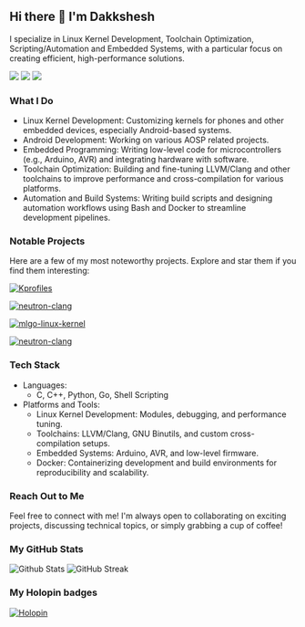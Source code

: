 ## Hi there 👋 I'm Dakkshesh

I specialize in Linux Kernel Development, Toolchain Optimization, Scripting/Automation and Embedded Systems, with a particular focus on creating efficient, high-performance solutions.

[![](https://img.shields.io/github/followers/beakthoven?label=Follow&style=social)](https://github.com/beakthoven)
[![](https://img.shields.io/github/stars/beakthoven?style=social)](https://github.com/beakthoven?tab=stars)
![](https://komarev.com/ghpvc/?username=beakthoven&base=16370)

### What I Do

- Linux Kernel Development: Customizing kernels for phones and other embedded devices, especially Android-based systems.
- Android Development: Working on various AOSP related projects.
- Embedded Programming: Writing low-level code for microcontrollers (e.g., Arduino, AVR) and integrating hardware with software.
- Toolchain Optimization: Building and fine-tuning LLVM/Clang and other toolchains to improve performance and cross-compilation for various platforms.
- Automation and Build Systems: Writing build scripts and designing automation workflows using Bash and Docker to streamline development pipelines.

### Notable Projects

Here are a few of my most noteworthy projects. Explore and star them if you find them interesting:

[![Kprofiles](https://github-readme-stats.vercel.app/api/pin/?username=beakthoven&repo=Kprofiles&show_owner=true&theme=nord)](https://github.com/dakkshesh07/Kprofiles)

[![neutron-clang](https://github-readme-stats.vercel.app/api/pin/?username=Neutron-Toolchains&repo=clang-build&show_owner=true&theme=nord)](https://github.com/Neutron-Toolchains/clang-build)

[![mlgo-linux-kernel](https://github-readme-stats.vercel.app/api/pin/?username=beakthoven&repo=mlgo-linux-kernel&show_owner=true&theme=nord)](https://github.com/dakkshesh07/mlgo-linux-kernel)

[![neutron-clang](https://github-readme-stats.vercel.app/api/pin/?username=Neutron-Toolchains&repo=antman&show_owner=true&theme=nord)](https://github.com/Neutron-Toolchains/antman)

### Tech Stack

- Languages:
  - C, C++, Python, Go, Shell Scripting
- Platforms and Tools:
  - Linux Kernel Development: Modules, debugging, and performance tuning.
  - Toolchains: LLVM/Clang, GNU Binutils, and custom cross-compilation setups.
  - Embedded Systems: Arduino, AVR, and low-level firmware.
  - Docker: Containerizing development and build environments for reproducibility and scalability.

### Reach Out to Me
Feel free to connect with me! I'm always open to collaborating on exciting projects, discussing technical topics, or simply grabbing a cup of coffee!

### My GitHub Stats

![Github Stats](https://github-readme-stats.vercel.app/api?username=beakthoven&count_private=true&show_icons=true&theme=nord)
![GitHub Streak](https://streak-stats.demolab.com?user=beakthoven&theme=nord&date_format=j%20M%5B%20Y%5D)

### My Holopin badges

[![Holopin](https://holopin.me/dakkshesh07)](https://holopin.io/@dakkshesh07)
